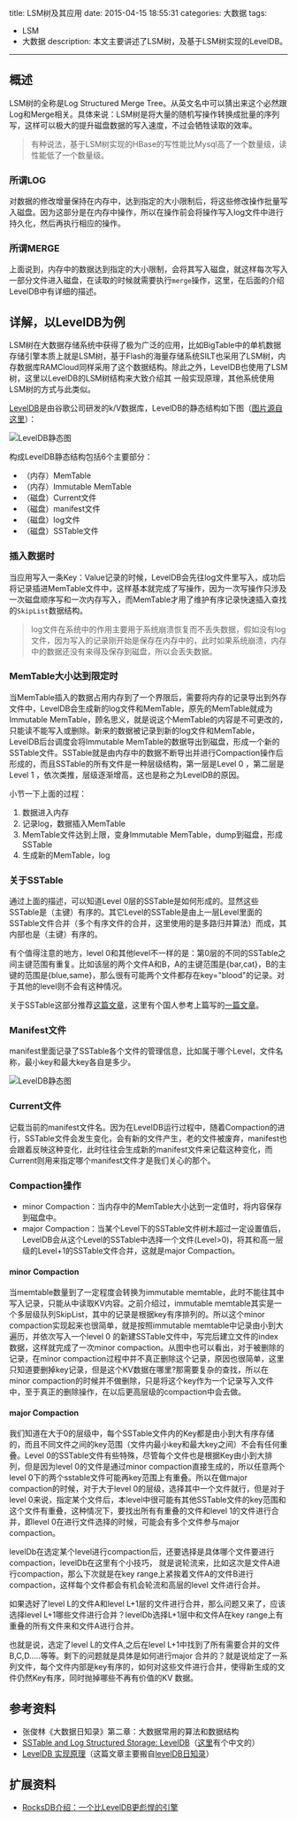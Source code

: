 title: LSM树及其应用
date: 2015-04-15 18:55:31
categories: 大数据
tags: 
- LSM
- 大数据
description: 本文主要讲述了LSM树，及基于LSM树实现的LevelDB。
---
## 概述
LSM树的全称是Log Structured Merge Tree。从英文名中可以猜出来这个必然跟Log和Merge相关。具体来说：LSM树是将大量的随机写操作转换成批量的序列写，这样可以极大的提升磁盘数据的写入速度，不过会牺牲读取的效率。
<!-- more -->
>有种说法，基于LSM树实现的HBase的写性能比Mysql高了一个数量级，读性能低了一个数量级。

### 所谓LOG
对数据的修改增量保持在内存中，达到指定的大小限制后，将这些修改操作批量写入磁盘。因为这部分是在内存中操作，所以在操作前会将操作写入log文件中进行持久化，然后再执行相应的操作。
### 所谓MERGE
上面说到，内存中的数据达到指定的大小限制，会将其写入磁盘，就这样每次写入一部分文件进入磁盘，在读取的时候就需要执行``merge``操作，这里，在后面的介绍LevelDB中有详细的描述。

## 详解，以LevelDB为例
LSM树在大数据存储系统中获得了极为广泛的应用，比如BigTable中的单机数据存储引擎本质上就是LSM树，基于Flash的海量存储系统SILT也采用了LSM树，内存数据库RAMCloud同样采用了这个数据结构。除此之外，LevelDB也使用了LSM树，这里以LevelDB的LSM树结构来大致介绍其 一般实现原理，其他系统使用LSM树的方式与此类似。

[LevelDB](http://leveldb.org/)是由谷歌公司研发的k/V数据库，LevelDB的静态结构如下图（[图片源自这里](http://www.cnblogs.com/haippy/archive/2011/12/04/2276064.html)）：

![LevelDB静态图](http://blog.xumingyang.me/imgs/leveldb-static.png)

构成LevelDB静态结构包括6个主要部分：

- （内存）MemTable
- （内存）Immutable MemTable
- （磁盘）Current文件
- （磁盘）manifest文件
- （磁盘）log文件
- （磁盘）SSTable文件

### 插入数据时
当应用写入一条Key：Value记录的时候，LevelDB会先往log文件里写入，成功后将记录插进MemTable文件中，这样基本就完成了写操作，因为一次写操作只涉及一次磁盘顺序写和一次内存写入，而MemTable才用了维护有序记录快速插入查找的``SkipList``数据结构。

>log文件在系统中的作用主要用于系统崩溃恢复而不丢失数据，假如没有log文件，因为写入的记录刚开始是保存在内存中的，此时如果系统崩溃，内存中的数据还没有来得及保存到磁盘，所以会丢失数据。

### MemTable大小达到限定时
当MemTable插入的数据占用内存到了一个界限后，需要将内存的记录导出到外存文件中，LevelDB会生成新的log文件和MemTable，原先的MemTable就成为Immutable MemTable，顾名思义，就是说这个MemTable的内容是不可更改的，只能读不能写入或删除。新来的数据被记录到新的log文件和MemTable，LevelDB后台调度会将Immutable MemTable的数据导出到磁盘，形成一个新的SSTable文件。SSTable就是由内存中的数据不断导出并进行Compaction操作后形成的，而且SSTable的所有文件是一种层级结构，第一层是Level 0 ，第二层是 Level 1 ，依次类推，层级逐渐增高，这也是称之为LevelDB的原因。

小节一下上面的过程：

1. 数据进入内存
2. 记录log，数据插入MemTable
3. MemTable文件达到上限，变身Immutable MemTable，dump到磁盘，形成SSTable
4. 生成新的MemTable，log

### 关于SSTable

通过上面的描述，可以知道Level 0层的SSTable是如何形成的。显然这些SSTable是（主键）有序的。其它Level的SSTable是由上一层Level里面的SSTable文件合并（多个有序文件的合并，这里使用的是多路归并算法）而成，其内部也是（主键）有序的。

有个值得注意的地方，level 0和其他level不一样的是：第0层的不同的SSTable之间主键范围有重复。比如该层的两个文件A和B，A的主键范围是{bar,cat}，B的主键的范围是{blue,same}，那么很有可能两个文件都存在key="blood"的记录。对于其他的level则不会有这种情况。

关于SSTable这部分推荐[这篇文章](https://www.igvita.com/2012/02/06/sstable-and-log-structured-storage-leveldb/)，这里有个国人参考上篇写的[一篇文章](http://www.cnblogs.com/fxjwind/archive/2012/08/14/2638371.html)。

### Manifest文件
manifest里面记录了SSTable各个文件的管理信息，比如属于哪个Level，文件名称，最小key和最大key各自是多少。

![LevelDB静态图](http://blog.xumingyang.me/imgs/leveldb-manifest.png)

### Current文件
记载当前的manifest文件名。因为在LevelDB运行过程中，随着Compaction的进行，SSTable文件会发生变化，会有新的文件产生，老的文件被废弃，manifest也会跟着反映这种变化，此时往往会生成新的manifest文件来记载这种变化，而Current则用来指定哪个manifest文件才是我们关心的那个。

### Compaction操作

- minor Compaction：当内存中的MemTable大小达到一定值时，将内容保存到磁盘中。
- major Compaction：当某个Level下的SSTable文件树木超过一定设置值后，LevelDB会从这个Level的SSTable中选择一个文件(Level>0)，将其和高一层级的Level+1的SSTable文件合并，这就是major Compaction。

#### minor Compaction
当memtable数量到了一定程度会转换为immutable memtable，此时不能往其中写入记录，只能从中读取KV内容。之前介绍过，immutable memtable其实是一个多层级队列SkipList，其中的记录是根据key有序排列的。所以这个minor compaction实现起来也很简单，就是按照immutable memtable中记录由小到大遍历，并依次写入一个level 0 的新建SSTable文件中，写完后建立文件的index 数据，这样就完成了一次minor compaction。从图中也可以看出，对于被删除的记录，在minor compaction过程中并不真正删除这个记录，原因也很简单，这里只知道要删掉key记录，但是这个KV数据在哪里?那需要复杂的查找，所以在minor compaction的时候并不做删除，只是将这个key作为一个记录写入文件中，至于真正的删除操作，在以后更高层级的compaction中会去做。

#### major Compaction
我们知道在大于0的层级中，每个SSTable文件内的Key都是由小到大有序存储的，而且不同文件之间的key范围（文件内最小key和最大key之间）不会有任何重叠。Level 0的SSTable文件有些特殊，尽管每个文件也是根据Key由小到大排列，但是因为level 0的文件是通过minor compaction直接生成的，所以任意两个level 0下的两个sstable文件可能再key范围上有重叠。所以在做major compaction的时候，对于大于level 0的层级，选择其中一个文件就行，但是对于level 0来说，指定某个文件后，本level中很可能有其他SSTable文件的key范围和这个文件有重叠，这种情况下，要找出所有有重叠的文件和level 1的文件进行合并，即level 0在进行文件选择的时候，可能会有多个文件参与major compaction。

levelDb在选定某个level进行compaction后，还要选择是具体哪个文件要进行compaction，levelDb在这里有个小技巧， 就是说轮流来，比如这次是文件A进行compaction，那么下次就是在key range上紧挨着文件A的文件B进行compaction，这样每个文件都会有机会轮流和高层的level 文件进行合并。

如果选好了level L的文件A和level L+1层的文件进行合并，那么问题又来了，应该选择level L+1哪些文件进行合并？levelDb选择L+1层中和文件A在key range上有重叠的所有文件来和文件A进行合并。

也就是说，选定了level L的文件A,之后在level L+1中找到了所有需要合并的文件B,C,D…..等等。剩下的问题就是具体是如何进行major 合并的？就是说给定了一系列文件，每个文件内部是key有序的，如何对这些文件进行合并，使得新生成的文件仍然Key有序，同时抛掉哪些不再有价值的KV 数据。


## 参考资料
- 张俊林《大数据日知录》第二章：大数据常用的算法和数据结构
- [SSTable and Log Structured Storage: LevelDB](https://www.igvita.com/2012/02/06/sstable-and-log-structured-storage-leveldb/)（[这里](http://www.cnblogs.com/fxjwind/archive/2012/08/14/2638371.html)有个中文的）
- [LevelDB 实现原理](http://www.cnblogs.com/haippy/archive/2011/12/04/2276064.html)（这篇文章主要搬自[levelDB日知录](http://www.samecity.com/blog/Index.asp?SortID=12)）

## 扩展资料
- [RocksDB介绍：一个比LevelDB更彪悍的引擎](http://tech.uc.cn/?p=2592)